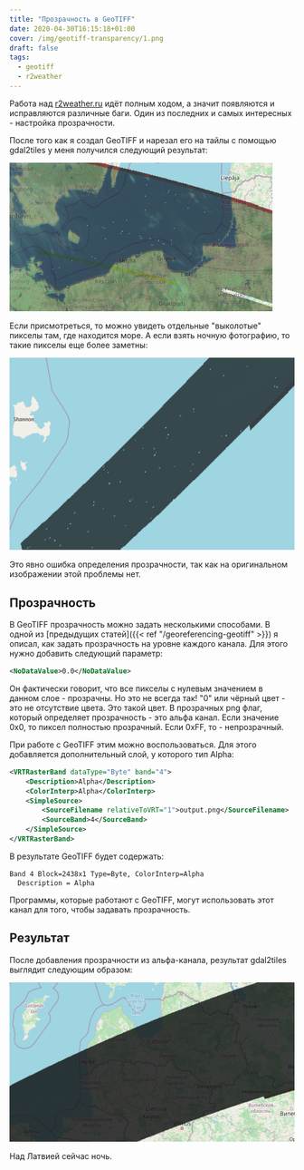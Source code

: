 ```yaml
---
title: "Прозрачность в GeoTIFF"
date: 2020-04-30T16:15:18+01:00
cover: /img/geotiff-transparency/1.png
draft: false
tags:
  - geotiff
  - r2weather
---
```


Работа над [r2weather.ru](https://r2weather.ru) идёт полным ходом, а значит появляются и исправляются различные баги. Один из последних и самых интересных - настройка прозрачности.

После того как я создал GeoTIFF и нарезал его на тайлы с помощью gdal2tiles у меня получился следующий результат:

![](/img/geotiff-transparency/1.png)

Если присмотреться, то можно увидеть отдельные "выколотые" пикселы там, где находится море. А если взять ночную фотографию, то такие пикселы еще более заметны:

![](/img/geotiff-transparency/2.png)

Это явно ошибка определения прозрачности, так как на оригинальном изображении этой проблемы нет.

## Прозрачность

В GeoTIFF прозрачность можно задать несколькими способами. В одной из [предыдущих статей]({{< ref "/georeferencing-geotiff" >}}) я описал, как задать прозрачность на уровне каждого канала. Для этого нужно добавить следующий параметр:

```xml
<NoDataValue>0.0</NoDataValue>
```

Он фактически говорит, что все пикселы с нулевым значением в данном слое - прозрачны. Но это не всегда так! "0" или чёрный цвет - это не отсутствие цвета. Это такой цвет. В прозрачных png флаг, который определяет прозрачность - это альфа канал. Если значение 0x0, то пиксел полностью прозрачный. Если 0xFF, то - непрозрачный.

При работе с GeoTIFF этим можно воспользоваться. Для этого добавляется дополнительный слой, у которого тип Alpha:

```xml
<VRTRasterBand dataType="Byte" band="4">
	<Description>Alpha</Description>
	<ColorInterp>Alpha</ColorInterp>	
	<SimpleSource>
		<SourceFilename relativeToVRT="1">output.png</SourceFilename>
		<SourceBand>4</SourceBand>	
	</SimpleSource>
</VRTRasterBand>
```

В результате GeoTIFF будет содержать:

```
Band 4 Block=2438x1 Type=Byte, ColorInterp=Alpha
  Description = Alpha
```

Программы, которые работают с GeoTIFF, могут использовать этот канал для того, чтобы задавать прозрачность.

## Результат

После добавления прозрачности из альфа-канала, результат gdal2tiles выглядит следующим образом:

![](/img/geotiff-transparency/3.png)

Над Латвией сейчас ночь.